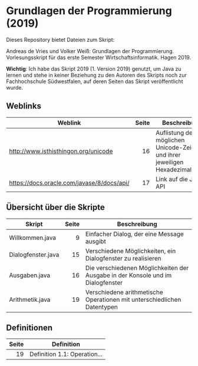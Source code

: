 # Grundlagen der Programmierung (2019)

Dieses Repository bietet Dateien zum Skript:

Andreas de Vries und Volker Weiß: Grundlagen der Programmierung. Vorlesungsskript für das erste Semester Wirtschaftsinformatik. Hagen 2019.

**Wichtig**: Ich habe das Skript 2019 (1. Version 2019) genutzt, um Java zu lernen und stehe in keiner Beziehung zu den Autoren des Skripts noch zur Fachhochschule Südwestfalen, auf deren Seiten das Skript veröffentlicht wurde.

## Weblinks
Weblink                                    | Seite  | Beschreibung
-------------------------------------------|-------:|--------------------------------------------------------------------------
http://www.isthisthingon.org/unicode       |     16 | Auflistung der möglichen Unicode-Zeichen und ihrer jeweiligen Hexadezimalcodes
https://docs.oracle.com/javase/8/docs/api/ |     17 | Link auf die Java-API


## Übersicht über die Skripte

Skript             | Seite  | Beschreibung
-------------------|-------:|--------------------------------------------------------------------------------------------------
Willkommen.java    |      9 | Einfacher Dialog, der eine Message ausgibt
Dialogfenster.java |     15 | Verschiedene Möglichkeiten, ein Dialogfenster zu realisieren
Ausgaben.java      |     16 | Die verschiedenen Möglichkeiten der Ausgabe in der Konsole und im Dialogfenster
Arithmetik.java    |     19 | Verschiedene arithmetische Operationen mit unterschiedlichen Datentypen


## Definitionen

Seite | Definition
-----:|-----------------------------------------------------------------------------------------------------------------------
   19 | Definition 1.1: Operation...
